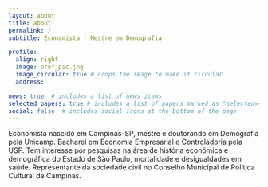 ```yaml
---
layout: about
title: about
permalink: /
subtitle: Economista | Mestre em Demografia

profile:
  align: right
  image: prof_pic.jpg
  image_circular: true # crops the image to make it circular
  address: 

news: true  # includes a list of news items
selected_papers: true # includes a list of papers marked as "selected={true}"
social: false  # includes social icons at the bottom of the page
---
```


Economista nascido em Campinas-SP, mestre e doutorando em Demografia pela Unicamp. Bacharel em Economia Empresarial e Controladoria pela USP. Tem interesse por pesquisas na área de história econômica e demográfica do Estado de São Paulo, mortalidade e desigualdades em saúde. Representante da sociedade civil no Conselho Municipal de Política Cultural de Campinas.
